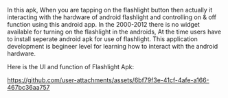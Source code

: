 In this apk, When you are tapping on the flashlight button then actually it interacting with the hardware of android flashlight and controlling on & off function using this android app. 
In the 2000-2012 there is no widget available for turning on the flashlight in the androids, At the time users have to install seperate android apk for use of flashlight.
This application development is begineer level for learning how to interact with the android hardware.

Here is the UI and function of Flashlight Apk:

https://github.com/user-attachments/assets/6bf79f3e-41cf-4afe-a166-467bc36aa757

